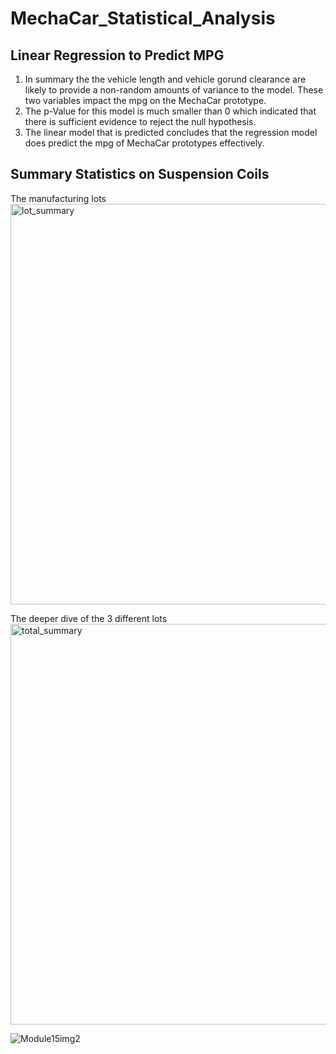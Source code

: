 # MechaCar_Statistical_Analysis

## Linear Regression to Predict MPG

1. In summary the the vehicle length and vehicle gorund clearance are likely to provide a non-random amounts of variance to the model. These two variables impact the mpg on the MechaCar prototype.
2. The p-Value for this model is much smaller than 0 which indicated that there is sufficient evidence to reject the null hypothesis. 
3. The linear model that is predicted concludes that the regression model does predict the mpg of MechaCar prototypes effectively. 

## Summary Statistics on Suspension Coils

The manufacturing lots
<img width="641" alt="lot_summary" src="https://user-images.githubusercontent.com/77857472/169964314-097b19a5-30ca-4d1b-b278-4b2ea4db5f83.png">

The deeper dive of the 3 different lots
<img width="641" alt="total_summary" src="https://user-images.githubusercontent.com/77857472/169964327-c4e2710e-e0b7-4e3c-acbf-ac488900ba62.png">

![Module15img2](https://user-images.githubusercontent.com/77857472/169964590-f3eb35fa-fc85-4da1-a0f3-443ee8090199.png)

